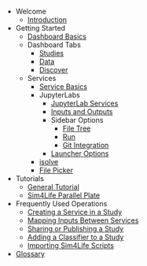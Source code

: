 <!-- _sidebar.md -->

* Welcome
  * [Introduction](README.md)
* Getting Started
  * [Dashboard Basics](Dashboard.md)
  * Dashboard Tabs
    * [Studies](Studies/Studies.md)
    * [Data](Data.md)
    * [Discover](Discover.md)
  * Services
      * [Service Basics](Studies/Services/Service)
      * JupyterLabs
        * [JupyterLab Services](Studies/Services/JupyterLab/JupyterLabs.md)
        * [Inputs and Outputs](Studies/Services/JupyterLab/InputOutput.md)
        * Sidebar Options
          * [File Tree](Studies/Services/JupyterLab/SidebarMenu/FileTree.md)
          * [Run](Studies/Services/JupyterLab/SidebarMenu/Run.md)
          * [Git Integration](Studies/Services/JupyterLab/SidebarMenu/Git.md)
        * [Launcher Options](Studies/Services/JupyterLab/Launcher.md)
      * [isolve](Studies/Services/iSolve.md)
      * [File Picker](Studies/Services/FilePicker.md)
* Tutorials
  * [General Tutorial](Tutorials/GeneralTutorial.md)
  * [Sim4Life Parallel Plate](Tutorials/Sim4LifeParallelPlate.md)
* Frequently Used Operations
  * [Creating a Service in a Study](GeneralUsage/createservice.md)
  * [Mapping Inputs Between Services](GeneralUsage/MapInputs.md)
  * [Sharing or Publishing a Study](GeneralUsage/sharestudy.md)
  * [Adding a Classifier to a Study](GeneralUsage/adaptscripts.md)
  * [Importing Sim4Life Scripts](GeneralUsage/adaptscripts.md)
* [Glossary](Glossary.md)